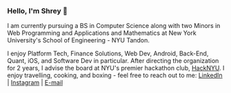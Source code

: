 ### Hello, I'm Shrey 👋

I am currently pursuing a BS in Computer Science along with two Minors in Web Programming and Applications and Mathematics at New York University's School of Engineering - NYU Tandon.

I enjoy Platform Tech, Finance Solutions, Web Dev, Android, Back-End, Quant, iOS, and Software Dev in particular. After directing the organization for 2 years, I advise the board at NYU's premier hackathon club, [HackNYU](https://hacknyu.org/). I enjoy travelling, cooking, and boxing - feel free to reach out to me:
[LinkedIn](https://www.linkedin.com/in/shrey-kharbanda/) | [Instagram](https://www.instagram.com/shrey_kharbanda/) | [E-mail](mailto:shrey.kharbanda@nyu.edu) 
